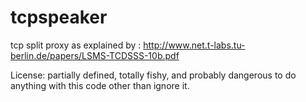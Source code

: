 # tcpspeaker
tcp split proxy as explained by : http://www.net.t-labs.tu-berlin.de/papers/LSMS-TCDSSS-10b.pdf

License: partially defined, totally fishy, and probably dangerous to do anything with this code other than ignore it.
